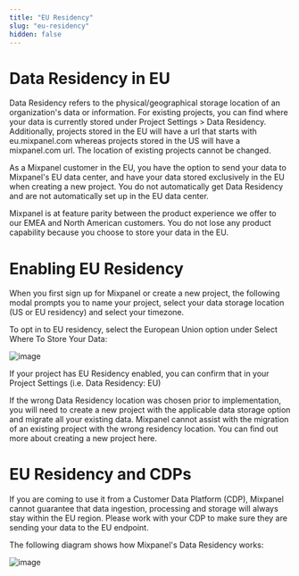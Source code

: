 ```yaml
---
title: "EU Residency"
slug: "eu-residency"
hidden: false
---
```


# Data Residency in EU

Data Residency refers to the physical/geographical storage location of an organization's data or information. For existing projects, you can find where your data is currently stored under Project Settings > Data Residency. Additionally, projects stored in the EU will have a url that starts with eu.mixpanel.com whereas projects stored in the US will have a mixpanel.com url. The location of existing projects cannot be changed. 

As a Mixpanel customer in the EU, you have the option to send your data to Mixpanel's EU data center, and have your data stored exclusively in the EU when creating a new project. You do not automatically get Data Residency and are not automatically set up in the EU data center. 

Mixpanel is at feature parity between the product experience we offer to our EMEA and North American customers. You do not lose any product capability because you choose to store your data in the EU.

# Enabling EU Residency

When you first sign up for Mixpanel or create a new project, the following modal prompts you to name your project, select your data storage location (US or EU residency) and select your timezone.

To opt in to EU residency, select the European Union option under Select Where To Store Your Data:

![image](https://user-images.githubusercontent.com/13734965/230121452-425d4ec0-4bb5-44e1-9422-3fae427d9fcb.png)

If your project has EU Residency enabled, you can confirm that in your Project Settings (i.e. Data Residency: EU)

If the wrong Data Residency location was chosen prior to implementation, you will need to create a new project with the applicable data storage option and migrate all your existing data. Mixpanel cannot assist with the migration of an existing project with the wrong residency location. You can find out more about creating a new project here.

# EU Residency and CDPs

If you are coming to use it from a Customer Data Platform (CDP), Mixpanel cannot guarantee that data ingestion, processing and storage will always stay within the EU region. Please work with your CDP to make sure they are sending your data to the EU endpoint. 

The following diagram shows how Mixpanel's Data Residency works:

![image](https://user-images.githubusercontent.com/13734965/230121513-b3a8bb84-4a64-45d9-ad41-f38b3fe977ea.png)
